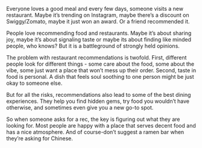 Everyone loves a good meal and every few days, someone visits a new restaurant. Maybe it’s trending on Instagram, maybe there’s a discount on Swiggy/Zomato, maybe it just won an award. Or a friend recommended it.

People love recommending food and restaurants. Maybe it’s about sharing joy, maybe it’s about signaling taste or maybe its about finding like minded people, who knows? But it is a battleground of strongly held opinions.

The problem with restaurant recommendations is twofold. First, different people look for different things - some care about the food, some about the vibe, some just want a place that won’t mess up their order. Second, taste in food is personal. A dish that feels soul soothing to one person might be just okay to someone else.

But for all the risks, recommendations also lead to some of the best dining experiences. They help you find hidden gems, try food you wouldn’t have otherwise, and sometimes even give you a new go-to spot.

So when someone asks for a rec, the key is figuring out what they are looking for. Most people are happy with a place that serves decent food and has a nice atmosphere. And of course-don’t suggest a ramen bar when they’re asking for Chinese.
